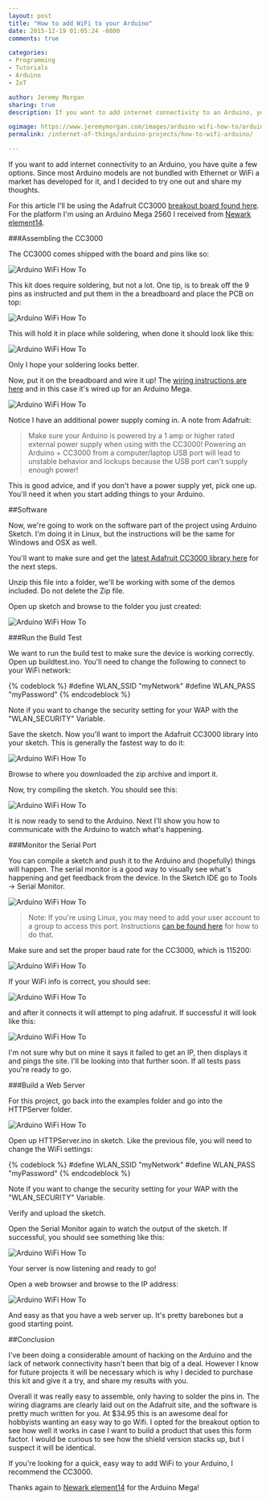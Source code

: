 ```yaml
---
layout: post
title: "How to add WiFi to your Arduino"
date: 2015-12-19 01:05:24 -0800
comments: true

categories:
- Programming
- Tutorials
- Arduino
- IoT

author: Jeremy Morgan
sharing: true
description: If you want to add internet connectivity to an Arduino, you have quite a few options. Since most Arduino models are not bundled with Ethernet or WiFi a market has developed for it, and I decided to try one out and share my thoughts. 

ogimage: https://www.jeremymorgan.com/images/arduino-wifi-how-to/arduino-wifi-how-to-og.jpg
permalink: /internet-of-things/arduino-projects/how-to-wifi-arduino/

---
```


If you want to add internet connectivity to an Arduino, you have quite a few options. Since most Arduino models are not bundled with Ethernet or WiFi a market has developed for it, and I decided to try one out and share my thoughts. 

For this article I'll be using the Adafruit CC3000 [breakout board found here](https://www.adafruit.com/products/1469). For the platform I'm using an Arduino Mega 2560 I received from <a href="http://www.newark.com" target="_blank">Newark element14</a>.

<!-- more -->

###Assembling the CC3000

The CC3000 comes shipped with the board and pins like so: 

![Arduino WiFi How To](/images/arduino-wifi-how-to/arduino-wifi-how-to-1.jpg) 

This kit does require soldering, but not a lot. One tip, is to break off the 9 pins as instructed and put them in the a breadboard and place the PCB on top: 

![Arduino WiFi How To](/images/arduino-wifi-how-to/arduino-wifi-how-to-2.jpg) 

This will hold it in place while soldering, when done it should look like this:

![Arduino WiFi How To](/images/arduino-wifi-how-to/arduino-wifi-how-to-3.jpg)

Only I hope your soldering looks better.

Now, put it on the breadboard and wire it up! The [wiring instructions are here](https://learn.adafruit.com/adafruit-cc3000-wifi/cc3000-breakout)  and in this case it's wired up for an Arduino Mega. 

![Arduino WiFi How To](/images/arduino-wifi-how-to/arduino-wifi-how-to-4.jpg) 

Notice I have an additional power supply coming in. A note from Adafruit:

>Make sure your Arduino is powered by a 1 amp or higher rated external power supply when using with the CC3000! Powering an Arduino + CC3000 from a computer/laptop USB port will lead to unstable behavior and lockups because the USB port can't supply enough power!

This is good advice, and if you don't have a power supply yet, pick one up. You'll need it when you start adding things to your Arduino. 

##Software

Now, we're going to work on the software part of the project using Arduino Sketch. I'm doing it in Linux, but the instructions will be the same for Windows and OSX as well.

You'll want to make sure and get the [latest Adafruit CC3000 library here](https://github.com/adafruit/Adafruit_CC3000_Library/archive/master.zip) for the next steps. 

Unzip this file into a folder, we'll be working with some of the demos included. Do not delete the Zip file. 

Open up sketch and browse to the folder you just created:

![Arduino WiFi How To](/images/arduino-wifi-how-to/arduino-wifi-how-to-5.jpg)

###Run the Build Test

We want to run the build test to make sure the device is working correctly. Open up buildtest.ino. You'll need to change the following to connect to your WiFi network:

{% codeblock %}
#define WLAN_SSID       "myNetwork" 
#define WLAN_PASS       "myPassword"
{% endcodeblock %}

Note if you want to change the security setting for your WAP with the "WLAN_SECURITY" Variable.

Save the sketch. Now you'll want to import the Adafruit CC3000 library into your sketch. This is generally the fastest way to do it: 

![Arduino WiFi How To](/images/arduino-wifi-how-to/arduino-wifi-how-to-6.jpg) 

Browse to where you downloaded the zip archive and import it.

Now, try compiling the sketch. You should see this:

![Arduino WiFi How To](/images/arduino-wifi-how-to/arduino-wifi-how-to-7.jpg) 

It is now ready to send to the Arduino. Next I'll show you how to communicate with the Arduino to watch what's happening.

###Monitor the Serial Port

You can compile a sketch and push it to the Arduino and (hopefully) things will happen. The serial monitor is a good way to visually see what's happening and get feedback from the device. In the Sketch IDE go to Tools -> Serial Monitor. 

![Arduino WiFi How To](/images/arduino-wifi-how-to/arduino-wifi-how-to-8.jpg)

>Note: If you're using Linux, you may need to add your user account to a group to access this port. Instructions [can be found here](http://playground.arduino.cc/Linux/All#Permission) for how to do that.  

Make sure and set the proper baud rate for the CC3000, which is 115200:

![Arduino WiFi How To](/images/arduino-wifi-how-to/arduino-wifi-how-to-9.jpg)

If your WiFi info is correct, you should see: 

![Arduino WiFi How To](/images/arduino-wifi-how-to/arduino-wifi-how-to-10.jpg)

and after it connects it will attempt to ping adafruit. If successful it will look like this:

![Arduino WiFi How To](/images/arduino-wifi-how-to/arduino-wifi-how-to-11.jpg)

I'm not sure why but on mine it says it failed to get an IP, then displays it and pings the site. I'll be looking into that further soon. If all tests pass you're ready to go. 

###Build a Web Server

For this project, go back into the examples folder and go into the HTTPServer folder. 

![Arduino WiFi How To](/images/arduino-wifi-how-to/arduino-wifi-how-to-12.jpg)

Open up HTTPServer.ino in sketch. Like the previous file, you will need to change the WiFi settings:

{% codeblock %}
#define WLAN_SSID       "myNetwork" 
#define WLAN_PASS       "myPassword"
{% endcodeblock %}

Note if you want to change the security setting for your WAP with the "WLAN_SECURITY" Variable.

Verify and upload the sketch. 

Open the Serial Monitor again to watch the output of the sketch.  If successful, you should see something like this:


![Arduino WiFi How To](/images/arduino-wifi-how-to/arduino-wifi-how-to-13.jpg)

Your server is now listening and ready to go! 

Open a web browser and browse to the IP address:

![Arduino WiFi How To](/images/arduino-wifi-how-to/arduino-wifi-how-to-14.jpg)

And easy as that you have a web server up. It's pretty barebones but a good starting point. 

##Conclusion

I've been doing a considerable amount of hacking on the Arduino and the lack of network connectivity hasn't been that big of a deal. However I know for future projects it will be necessary which is why I decided to purchase this kit and give it a try, and share my results with you. 

Overall it was really easy to assemble, only having to solder the pins in. The wiring diagrams are clearly laid out on the Adafruit site, and the software is pretty much written for you. At $34.95 this is an awesome deal for hobbyists wanting an easy way to go Wifi. I opted for the breakout option to see how well it works in case I want to build a product that uses this form factor. I would be curious to see how the shield version stacks up, but I suspect it will be identical.  

If you're looking for a quick, easy way to add WiFi to your Arduino, I recommend the CC3000. 
 

Thanks again to <a href="http://www.newark.com" target="_blank">Newark element14</a> for the Arduino Mega! 
















